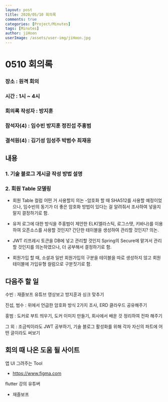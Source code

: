 ```yaml
---
layout: post
title: 2020/05/10 회의록
comments: true
categories: [Project/Minutes]
tags: [Minutes]
author: jiHoon
userImage: /assets/user-img/jiHoon.jpg
---
```


# 0510 회의록

### 장소 : 원격 회의

### 시간 : 1시 ~ 4시

### 회의록 작성자 : 방지훈

### 참석자(4) : 임수빈 방지훈 정진섭 주홍범

### 결석원(4) : 김기성 임성주 박범수 최재웅

## 내용

### 1. 기술 블로그 게시글 작성 방법 설명

### 2. 회원 Table 모델링

- 회원 Table 컬럼 어떤 거 사용할지 의논 -암호화 할 때 SHA512를 사용할 예정이었으나, 임수빈의 동기가 더 좋은 암호화 방법이 있다는 걸 알려줘서 조사하여 넣을지 말지 결정하기로 함.

- 유저 로그에 대한 방식을 주홍범이 제안한 ELK(엘라스틱, 로그스탯, 키바나)를 이용하여 오픈소스를 사용할 것인지? 간단한 테이블을 생성하여 관리할 것인지? 의논.

- JWT 리프레시 토큰을 DB에 넣고 관리할 것인지 Spring의 Secure에 맡겨서 관리할 것인지를 의논하였으나, 더 공부해서 결정하기로 함.

- 회원가입 할 때, 소셜과 일반 회원가입의 구분을 테이블을 따로 생성하지 않고 회원 테이블에 가입유형 컬럼으로 구분짓기로 함.

## 다음주 할 일

수빈 : 재즐보프 유튜브 영상보고 방지훈과 싱크 맞추기

진섭, 범수 : 위에서 언급한 암호화 방식 2가지 조사, ERD 클라우드 공유해주기

홍범 : 도커로 부트 띄우기, 도커 이미지 만들기, 회사에서 배운 것 정리하여 전파 해주기

그 외 : 조금씩이라도 JWT 공부하기, 기술 블로그 활성화를 위해 각자 자신의 파트에 어떤 글이라도 써보기

## 회의 때 나온 도움 될 사이트

앱 UI 그려주는 Tool

- https://www.figma.com

flutter 강의 유튜버

- 재즐보프

